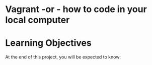 # Vagrant -or - how to code in your local computer 

# Learning Objectives
 
At the end of this project, you will be expected to know:


 





